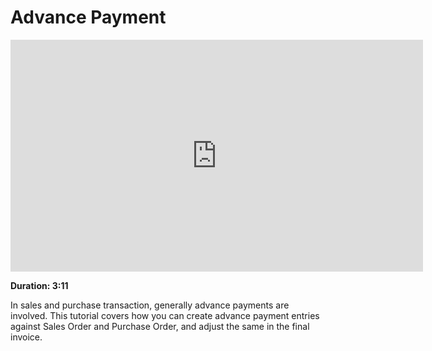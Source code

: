 # Advance Payment

<iframe width="660" height="371" src="https://www.youtube.com/embed/3wiIXId6dzg" frameborder="0" allowfullscreen></iframe>

**Duration: 3:11**

In sales and purchase transaction, generally advance payments are involved. This tutorial covers how you can create advance payment entries against Sales Order and Purchase Order, and adjust the same in the final invoice.